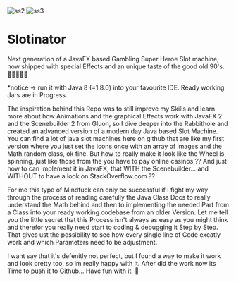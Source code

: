 ![ss2](https://user-images.githubusercontent.com/83019866/172025888-868bd4b4-b855-4f25-a603-c43159252859.png)
 ![ss3](https://user-images.githubusercontent.com/83019866/172077797-7520cae8-f9cf-41c7-b76c-4925634d043b.png)


# Slotinator
Next generation of a JavaFX based Gambling Super Heroe Slot machine, now shipped with special Effects and an unique taste of the good old 90's. 🎰🦹🏻‍♂️👾

*notice -> run it with Java 8 (=1.8.0) into your favourite IDE. Ready working Jars are in Progress.
 
The inspiration behind this Repo was to still improve my Skills and learn more about how Animations and the graphical Effects work with JavaFX 2 and the Scenebuilder 2 from Gluon, so I dive deeper into the Rabbithole and  created an advanced version of a modern day Java based Slot Machine. You can find a lot of java slot machines here on github that are like my first version where you just set the icons once with an array of images and the Math.random class, ok fine. But how to really make it look like the Wheel is spinning, just like those from the you have to pay online casinos ?? And just how to can implement it in JavaFX, that WITH the Scenebuilder... and WITHOUT to have a look on StackOverflow.com ?? 

For me this type of Mindfuck can only be successful if I fight my way through the process of reading carefully the Java Class Docs to really understand the Math behind and then to implementing the needed Part from a Class into your ready working codebase from an older Version. Let me tell you the little secret that this Process isn't always as easy as you might think and therefor you really need start to coding & debugging it Step by Step. That gives ust the possibility to see how every single line of Code excatly work and which Parameters need to be adjustment.

I want say that it's defenitly not perfect, but I found a way to make it work and look pretty too, so im really happy with it. After did the work now its Time to push it to Github... Have fun with it. 🤖
